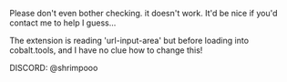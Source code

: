Please don't even bother checking.
it doesn't work.
It'd be nice if you'd contact me to help I guess...

The extension is reading 'url-input-area' but before loading into cobalt.tools, and I have no clue how to change this!

DISCORD: @shrimpooo
